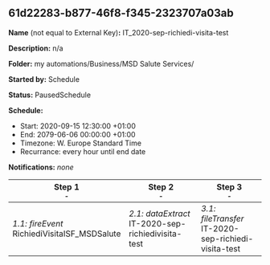 ## 61d22283-b877-46f8-f345-2323707a03ab

**Name** (not equal to External Key)**:** IT_2020-sep-richiedi-visita-test

**Description:** n/a

**Folder:** my automations/Business/MSD Salute Services/

**Started by:** Schedule

**Status:** PausedSchedule

**Schedule:**

* Start: 2020-09-15 12:30:00 +01:00
* End: 2079-06-06 00:00:00 +01:00
* Timezone: W. Europe Standard Time
* Recurrance: every hour until end date

**Notifications:** _none_


| Step 1<br>_<small>-</small>_ | Step 2<br>_<small>-</small>_ | Step 3<br>_<small>-</small>_ |
| --- | --- | --- |
| _1.1: fireEvent_<br>RichiediVisitaISF_MSDSalute | _2.1: dataExtract_<br>IT-2020-sep-richiedivisita-test | _3.1: fileTransfer_<br>IT-2020-sep-richiedi-visita-test |
